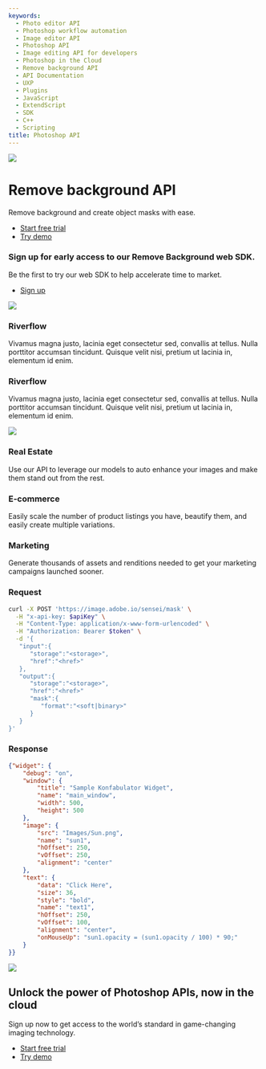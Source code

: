 ```yaml
---
keywords:
  - Photo editor API
  - Photoshop workflow automation
  - Image editor API
  - Photoshop API
  - Image editing API for developers
  - Photoshop in the Cloud
  - Remove background API
  - API Documentation
  - UXP
  - Plugins
  - JavaScript
  - ExtendScript
  - SDK
  - C++
  - Scripting
title: Photoshop API
---
```

[//]: # (-----------------------------------Hero Section--------------------------------------------------------)
<Hero slots="image, heading, text, buttons" variant="fullwidth" background="rgb(12, 50, 63)" className="remove-background-hero" />

![](images/Adobe_io_illustration_banner_3x.png)

# Remove background API

Remove background and create object masks with ease.

* [Start free trial](signup.md?ref=signup)
* [Try demo](demo.md)



<TextBlock slots="heading, text1, buttons" theme="light" isCentered
className="remove-background-sdk-sign-up"/>

### Sign up for early access to our Remove Background web SDK.

Be the first to try our web SDK to help accelerate time to market.

* [Sign up](https://calendly.com/brianbabbitt/30min)



[//]: # (-----------------------------------River Flow Section --------------------------------------------------------)
<TextBlock slots="image, heading, text" theme="lightest" />

![](images/AutomateContentCreation.png)

### Riverflow

Vivamus magna justo, lacinia eget consectetur sed, convallis at tellus. Nulla porttitor accumsan tincidunt. Quisque velit nisi, pretium ut lacinia in, elementum id enim.


<TextBlock slots="heading, text, image" theme="lightest" />

### Riverflow

Vivamus magna justo, lacinia eget consectetur sed, convallis at tellus. Nulla porttitor accumsan tincidunt. Quisque velit nisi, pretium ut lacinia in, elementum id enim.

![](images/IncreaseSales.png)

[//]: # (-----------------------------------Three Up Section --------------------------------------------------------)
<TextBlock slots="heading, text" width="33%" theme="lightest" isCentered className="index-value-prop-a" />

### Real Estate

Use our API to leverage our models to auto enhance your images and make them stand out from the rest.  




<TextBlock slots="heading, text" width="33%" theme="lightest" isCentered className="index-value-prop-b" />

### E-commerce

Easily scale the number of product listings you have, beautify them, and easily create multiple variations.




<TextBlock slots="heading, text" width="33%" theme="lightest" isCentered className="index-value-prop-c"/>

### Marketing

Generate thousands of assets and renditions needed to get your marketing campaigns launched sooner.



<CodeBlock slots="heading, code" repeat="2" languages="JSON, CURL, JSON" />


### Request

```bash
curl -X POST 'https://image.adobe.io/sensei/mask' \
  -H "x-api-key: $apiKey" \
  -H "Content-Type: application/x-www-form-urlencoded" \
  -H "Authorization: Bearer $token" \
  -d '{
   "input":{
      "storage":"<storage>",
      "href":"<href>"
   },
   "output":{
      "storage":"<storage>",
      "href":"<href>"
      "mask":{
         "format":"<soft|binary>"
      }
   }
}'
```

### Response

```json
{"widget": {
    "debug": "on",
    "window": {
        "title": "Sample Konfabulator Widget",
        "name": "main_window",
        "width": 500,
        "height": 500
    },
    "image": {
        "src": "Images/Sun.png",
        "name": "sun1",
        "hOffset": 250,
        "vOffset": 250,
        "alignment": "center"
    },
    "text": {
        "data": "Click Here",
        "size": 36,
        "style": "bold",
        "name": "text1",
        "hOffset": 250,
        "vOffset": 100,
        "alignment": "center",
        "onMouseUp": "sun1.opacity = (sun1.opacity / 100) * 90;"
    }
}}    
```





[//]: # (-----------------------------------Summary Section --------------------------------------------------------)
<SummaryBlock slots="image, heading, text, buttons" background="rgb(12, 50, 63)" className="remove-background-summary"/>

![](images/Adobe_io_illustration_banner_3x.png)

## Unlock the power of Photoshop APIs, now in the cloud

Sign up now to get access to the world’s standard in game-changing imaging technology.

* [Start free trial](signup.md?ref=signup)
* [Try demo](demo.md)
